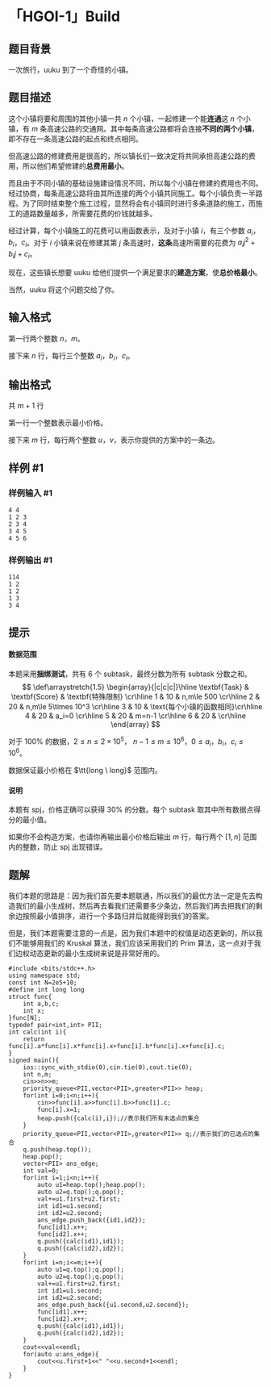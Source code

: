# 「HGOI-1」Build

## 题目背景

一次旅行，$\text{uuku}$ 到了一个奇怪的小镇。

## 题目描述

这个小镇将要和周围的其他小镇一共 $n$ 个小镇，一起修建一个能**连通**这 $n$ 个小镇，有 $m$ 条高速公路的交通网。其中每条高速公路都将会连接**不同的两个小镇**，即不存在一条高速公路的起点和终点相同。

但高速公路的修建费用是很高的，所以镇长们一致决定将共同承担高速公路的费用，所以他们希望修建的**总费用最小**。

而且由于不同小镇的基础设施建设情况不同，所以每个小镇在修建的费用也不同。经过协商，每条高速公路将由其所连接的两个小镇共同施工。每个小镇负责一半路程。为了同时结束整个施工过程，显然将会有小镇同时进行多条道路的施工，而施工的道路数量越多，所需要花费的价钱就越多。

经过计算，每个小镇施工的花费可以用函数表示，及对于小镇 $i$，有三个参数 $a_i$，$b_i$，$c_i$。对于 $i$ 小镇来说在修建其第 $j$ 条高速时，**这条**高速所需要的花费为 $a_ij^2+b_ij+c_i$。

现在，这些镇长想要 $\text{uuku}$ 给他们提供一个满足要求的**建造方案**，使**总价格最小**。

当然，$\text{uuku}$ 将这个问题交给了你。

## 输入格式

第一行两个整数 $n$，$m$。

接下来 $n$ 行，每行三个整数 $a_i$，$b_i$，$c_i$。

## 输出格式

共 $m+1$ 行

第一行一个整数表示最小价格。

接下来 $m$ 行，每行两个整数 $u$，$v$，表示你提供的方案中的一条边。

## 样例 #1

### 样例输入 #1

```
4 4
1 2 3
2 3 4
3 4 5
4 5 6
```

### 样例输出 #1

```
114
1 2
1 2
1 3
3 4
```

## 提示

#### 数据范围
本题采用**捆绑测试**，共有 $6$ 个 $\text{subtask}$，最终分数为所有 $\text{subtask}$ 分数之和。
$$
\def\arraystretch{1.5}
\begin{array}{|c|c|c|}\hline
\textbf{Task} & \textbf{Score} & \textbf{特殊限制} \cr\hline
1 & 10 & n,m\le 500  \cr\hline
2 & 20 &  n,m\le 5\times 10^3 \cr\hline
3 & 10 & \text{每个小镇的函数相同}\cr\hline
4 & 20 & a_i=0 \cr\hline
5 & 20 & m=n-1 \cr\hline
6 & 20 & \cr\hline
\end{array}
$$

对于 $100\%$ 的数据，$2\le n \le 2 \times 10^5$， $n-1 \le m \le 10^6$，$0 \le a_i$，$b_i$，$c_i \le 10^6$。

数据保证最小价格在 $\tt{long \ long}$ 范围内。

#### 说明

本题有 $\text{spj}$，价格正确可以获得 $30\%$ 的分数。每个 $\text{subtask}$ 取其中所有数据点得分的最小值。

如果你不会构造方案，也请你再输出最小价格后输出 $m$ 行，每行两个 $[1,n]$ 范围内的整数，防止 $\text{spj}$ 出现错误。

## 题解
我们本题的思路是：因为我们首先要本题联通，所以我们的最优方法一定是先去构造我们的最小生成树，然后再去看我们还需要多少条边，然后我们再去把我们的剩余边按照最小值排序，进行一个多路归并后就能得到我们的答案。

但是，我们本题需要注意的一点是，因为我们本题中的权值是动态更新的，所以我们不能够用我们的 Kruskal 算法，我们应该采用我们的 Prim 算法，这一点对于我们边权动态更新的最小生成树来说是非常好用的。

```
#include <bits/stdc++.h>
using namespace std;
const int N=2e5+10;
#define int long long
struct func{
	int a,b,c;
	int x;
}func[N];
typedef pair<int,int> PII;
int calc(int i){
	return func[i].a*func[i].x*func[i].x+func[i].b*func[i].x+func[i].c;
}
signed main(){
	ios::sync_with_stdio(0),cin.tie(0),cout.tie(0);
	int n,m;
	cin>>n>>m;
	priority_queue<PII,vector<PII>,greater<PII>> heap;
	for(int i=0;i<n;i++){
		cin>>func[i].a>>func[i].b>>func[i].c;
		func[i].x=1;
		heap.push({calc(i),i});//表示我们所有未选点的集合 
	}
	priority_queue<PII,vector<PII>,greater<PII>> q;//表示我们的已选点的集合 
	q.push(heap.top());
	heap.pop(); 
	vector<PII> ans_edge;
	int val=0;
	for(int i=1;i<n;i++){
		auto u1=heap.top();heap.pop();
		auto u2=q.top();q.pop();
		val+=u1.first+u2.first;
		int id1=u1.second;
		int id2=u2.second;
		ans_edge.push_back({id1,id2});
		func[id1].x++;
		func[id2].x++;
		q.push({calc(id1),id1});
		q.push({calc(id2),id2});
	}
	for(int i=n;i<=m;i++){
		auto u1=q.top();q.pop();
		auto u2=q.top();q.pop();
		val+=u1.first+u2.first;
		int id1=u1.second;
		int id2=u2.second;
		ans_edge.push_back({u1.second,u2.second});
		func[id1].x++;
		func[id2].x++;
		q.push({calc(id1),id1});
		q.push({calc(id2),id2});
	}
	cout<<val<<endl;
	for(auto u:ans_edge){
		cout<<u.first+1<<" "<<u.second+1<<endl;
	}
}
```